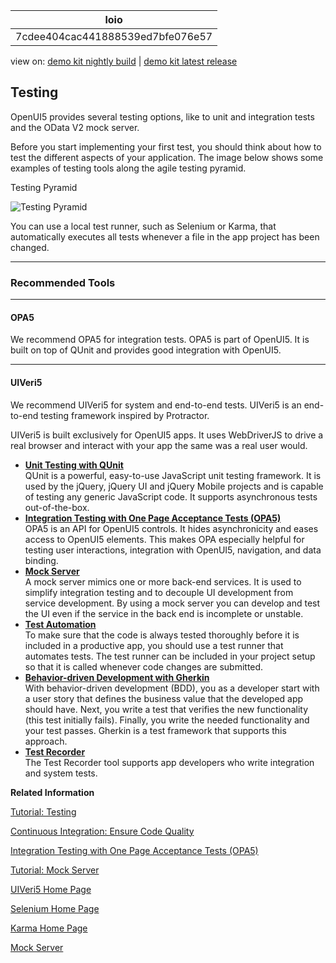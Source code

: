 <!-- loio7cdee404cac441888539ed7bfe076e57 -->

| loio |
| -----|
| 7cdee404cac441888539ed7bfe076e57 |

<div id="loio">

view on: [demo kit nightly build](https://openui5nightly.hana.ondemand.com/#/topic/7cdee404cac441888539ed7bfe076e57) | [demo kit latest release](https://openui5.hana.ondemand.com/#/topic/7cdee404cac441888539ed7bfe076e57)</div>

## Testing

OpenUI5 provides several testing options, like to unit and integration tests and the OData V2 mock server.

Before you start implementing your first test, you should think about how to test the different aspects of your application. The image below shows some examples of testing tools along the agile testing pyramid.

   
  
<a name="loio7cdee404cac441888539ed7bfe076e57__fig_u2g_t2y_2t"/>Testing Pyramid

 ![](loio88758c3b4ad94e9ca6508d106fe66972_LowRes.png "Testing Pyramid") 

You can use a local test runner, such as Selenium or Karma, that automatically executes all tests whenever a file in the app project has been changed.

***

<a name="loio7cdee404cac441888539ed7bfe076e57__section_ojr_rzb_qnb"/>

### Recommended Tools

***

#### OPA5

We recommend OPA5 for integration tests. OPA5 is part of OpenUI5. It is built on top of QUnit and provides good integration with OpenUI5.

***

#### UIVeri5

We recommend UIVeri5 for system and end-to-end tests. UIVeri5 is an end-to-end testing framework inspired by Protractor.

UIVeri5 is built exclusively for OpenUI5 apps. It uses WebDriverJS to drive a real browser and interact with your app the same was a real user would.

-   **[Unit Testing with QUnit](Unit_Testing_with_QUnit_09d145c.md "QUnit is a powerful, easy-to-use JavaScript unit testing framework. It is used by the
		jQuery, jQuery UI and jQuery Mobile projects and is capable of testing any generic
		JavaScript code. It supports asynchronous tests out-of-the-box.")**  
QUnit is a powerful, easy-to-use JavaScript unit testing framework. It is used by the jQuery, jQuery UI and jQuery Mobile projects and is capable of testing any generic JavaScript code. It supports asynchronous tests out-of-the-box.
-   **[Integration Testing with One Page Acceptance Tests \(OPA5\)](Integration_Testing_with_One_Page_Acceptance_Tests_(OPA5)_2696ab5.md "OPA5 is an API for OpenUI5
		controls. It hides asynchronicity and eases access to OpenUI5 elements. This makes OPA
		especially helpful for testing user interactions, integration with OpenUI5, navigation, and data
		binding.")**  
OPA5 is an API for OpenUI5 controls. It hides asynchronicity and eases access to OpenUI5 elements. This makes OPA especially helpful for testing user interactions, integration with OpenUI5, navigation, and data binding.
-   **[Mock Server](Mock_Server_69d3cbd.md "A mock server mimics one or more back-end services. It is used to simplify integration testing and to decouple UI development from service
		development. By using a mock server you can develop and test the UI even if the service in the back end is incomplete or unstable.")**  
A mock server mimics one or more back-end services. It is used to simplify integration testing and to decouple UI development from service development. By using a mock server you can develop and test the UI even if the service in the back end is incomplete or unstable.
-   **[Test Automation](Test_Automation_ae44824.md#loioae448243822448d8ba04b4784f4b09a0 "To make sure that the code is always tested thoroughly before it is included in a
		productive app, you should use a test runner that automates tests. The test runner can be
		included in your project setup so that it is called whenever code changes are
		submitted.")**  
To make sure that the code is always tested thoroughly before it is included in a productive app, you should use a test runner that automates tests. The test runner can be included in your project setup so that it is called whenever code changes are submitted.
-   **[Behavior-driven Development with Gherkin](Behavior-driven_Development_with_Gherkin_45ac9f1.md "With behavior-driven development (BDD), you as a developer start with a user story that defines the business value that the developed app should
		have. Next, you write a test that verifies the new functionality (this test initially fails). Finally, you write the needed functionality and your test
		passes. Gherkin is a test framework that supports this approach. ")**  
With behavior-driven development \(BDD\), you as a developer start with a user story that defines the business value that the developed app should have. Next, you write a test that verifies the new functionality \(this test initially fails\). Finally, you write the needed functionality and your test passes. Gherkin is a test framework that supports this approach.
-   **[Test Recorder](Test_Recorder_2535ef9.md "The Test Recorder tool supports app developers who write integration and system
		tests.")**  
The Test Recorder tool supports app developers who write integration and system tests.

**Related Information**  


[Tutorial: Testing](Testing_291c912.md "In this tutorial we will test application functionality with the testing tools that are delivered with OpenUI5. At different steps of this tutorial you will write tests using QUnit, OPA5, and the OData V2 mock server. Additionally, you will learn about testing strategies, Test Driven Development (TDD), and much more.")

[Continuous Integration: Ensure Code Quality](Continuous_Integration_Ensure_Code_Quality_fe7a158.md "This section describes the setup of a development project where multiple developers work together on the same code.")

[Integration Testing with One Page Acceptance Tests \(OPA5\)](Integration_Testing_with_One_Page_Acceptance_Tests_(OPA5)_2696ab5.md "OPA5 is an API for OpenUI5 controls. It hides asynchronicity and eases access to OpenUI5 elements. This makes OPA especially helpful for testing user interactions, integration with OpenUI5, navigation, and data binding.")

[Tutorial: Mock Server](OData_V2_Mock_Server_3a9728e.md "In this tutorial, we will explore some advanced features of the OData V2 mock server.")

[UIVeri5 Home Page](https://www.npmjs.com/package/@ui5/uiveri5)

[Selenium Home Page](http://docs.seleniumhq.org/)

[Karma Home Page](https://www.npmjs.com/package/karma)

[Mock Server](Mock_Server_69d3cbd.md "A mock server mimics one or more back-end services. It is used to simplify integration testing and to decouple UI development from service development. By using a mock server you can develop and test the UI even if the service in the back end is incomplete or unstable.")

